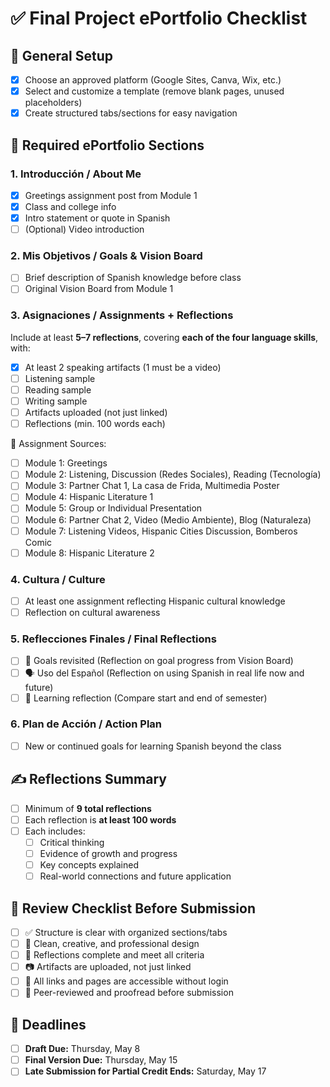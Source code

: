 # ✅ Final Project ePortfolio Checklist

## 📁 General Setup

- [x] Choose an approved platform (Google Sites, Canva, Wix, etc.)
- [x] Select and customize a template (remove blank pages, unused placeholders)
- [x] Create structured tabs/sections for easy navigation

## 🧱 Required ePortfolio Sections

### 1. **Introducción / About Me**

- [x] Greetings assignment post from Module 1
- [x] Class and college info
- [x] Intro statement or quote in Spanish
- [ ] (Optional) Video introduction

### 2. **Mis Objetivos / Goals & Vision Board**

- [ ] Brief description of Spanish knowledge before class
- [ ] Original Vision Board from Module 1

### 3. **Asignaciones / Assignments + Reflections**

Include at least **5–7 reflections**, covering **each of the four language skills**, with:

- [x] At least 2 speaking artifacts (1 must be a video)
- [ ] Listening sample
- [ ] Reading sample
- [ ] Writing sample
- [ ] Artifacts uploaded (not just linked)
- [ ] Reflections (min. 100 words each)

📝 Assignment Sources:

- [ ] Module 1: Greetings
- [ ] Module 2: Listening, Discussion (Redes Sociales), Reading (Tecnología)
- [ ] Module 3: Partner Chat 1, La casa de Frida, Multimedia Poster
- [ ] Module 4: Hispanic Literature 1
- [ ] Module 5: Group or Individual Presentation
- [ ] Module 6: Partner Chat 2, Video (Medio Ambiente), Blog (Naturaleza)
- [ ] Module 7: Listening Videos, Hispanic Cities Discussion, Bomberos Comic
- [ ] Module 8: Hispanic Literature 2

### 4. **Cultura / Culture**

- [ ] At least one assignment reflecting Hispanic cultural knowledge
- [ ] Reflection on cultural awareness

### 5. **Reflecciones Finales / Final Reflections**

- [ ] 🎯 Goals revisited (Reflection on goal progress from Vision Board)
- [ ] 🗣 Uso del Español (Reflection on using Spanish in real life now and future)
- [ ] 🧠 Learning reflection (Compare start and end of semester)

### 6. **Plan de Acción / Action Plan**

- [ ] New or continued goals for learning Spanish beyond the class

## ✍️ Reflections Summary

- [ ] Minimum of **9 total reflections**
- [ ] Each reflection is **at least 100 words**
- [ ] Each includes:
	- [ ] Critical thinking
	- [ ] Evidence of growth and progress
	- [ ] Key concepts explained
	- [ ] Real-world connections and future application

## 🔎 Review Checklist Before Submission

- [ ] ✅ Structure is clear with organized sections/tabs
- [ ] 🎨 Clean, creative, and professional design
- [ ] 📄 Reflections complete and meet all criteria
- [ ] 📷 Artifacts are uploaded, not just linked
- [ ] 🔗 All links and pages are accessible without login
- [ ] 🧪 Peer-reviewed and proofread before submission

## 📅 Deadlines

- [ ] **Draft Due:** Thursday, May 8
- [ ] **Final Version Due:** Thursday, May 15
- [ ] **Late Submission for Partial Credit Ends:** Saturday, May 17